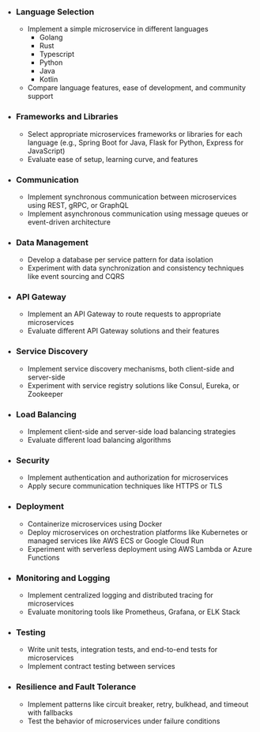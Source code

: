 * ### Language Selection
  * Implement a simple microservice in different languages 
    * Golang
    * Rust
    * Typescript
    * Python
    * Java
    * Kotlin
  * Compare language features, ease of development, and community support

* ### Frameworks and Libraries
  * Select appropriate microservices frameworks or libraries for each language (e.g., Spring Boot for Java, Flask for Python, Express for JavaScript)
  * Evaluate ease of setup, learning curve, and features

* ### Communication
  * Implement synchronous communication between microservices using REST, gRPC, or GraphQL
  * Implement asynchronous communication using message queues or event-driven architecture

* ### Data Management
  * Develop a database per service pattern for data isolation
  * Experiment with data synchronization and consistency techniques like event sourcing and CQRS

* ### API Gateway
  * Implement an API Gateway to route requests to appropriate microservices
  * Evaluate different API Gateway solutions and their features

* ### Service Discovery
  * Implement service discovery mechanisms, both client-side and server-side
  * Experiment with service registry solutions like Consul, Eureka, or Zookeeper

* ### Load Balancing
  * Implement client-side and server-side load balancing strategies
  * Evaluate different load balancing algorithms

* ### Security
  * Implement authentication and authorization for microservices
  * Apply secure communication techniques like HTTPS or TLS

* ### Deployment
  * Containerize microservices using Docker
  * Deploy microservices on orchestration platforms like Kubernetes or managed services like AWS ECS or Google Cloud Run
  * Experiment with serverless deployment using AWS Lambda or Azure Functions

* ### Monitoring and Logging
  * Implement centralized logging and distributed tracing for microservices
  * Evaluate monitoring tools like Prometheus, Grafana, or ELK Stack

* ### Testing
  * Write unit tests, integration tests, and end-to-end tests for microservices
  * Implement contract testing between services

* ### Resilience and Fault Tolerance
  * Implement patterns like circuit breaker, retry, bulkhead, and timeout with fallbacks
  * Test the behavior of microservices under failure conditions
